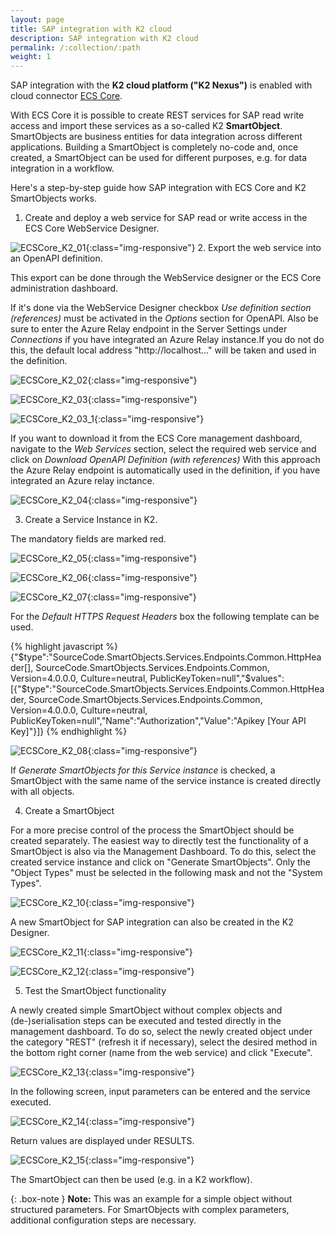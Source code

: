 ```yaml
---
layout: page
title: SAP integration with K2 cloud
description: SAP integration with K2 cloud
permalink: /:collection/:path
weight: 1
---
```


SAP integration with the **K2 cloud platform ("K2 Nexus")** is enabled with cloud connector [ECS Core](https://theobald-software.com/en/ecs-core/).

With ECS Core it is possible to create REST services for SAP read write access and import these services as a so-called K2 **SmartObject**.
SmartObjects are business entities for data integration across different applications. Building a SmartObject is completely no-code and, once created, a SmartObject can be used for different purposes, e.g. for data integration in a workflow.

Here's a step-by-step guide how SAP integration with ECS Core and K2 SmartObjects works.

1. Create and deploy a web service for SAP read or write access in the ECS Core WebService Designer. 

![ECSCore_K2_01](/img/contents/ecscore/ecscore_k2_01.png){:class="img-responsive"}
2. Export the web service into an OpenAPI definition.

This export can be done through the WebService designer or the ECS Core administration dashboard. 

If it's done via the WebService Designer checkbox *Use definition section (references)* must be activated in the *Options* section for OpenAPI. 
Also be sure to enter the Azure Relay endpoint in the Server Settings under *Connections* if you have integrated an Azure Relay instance.If you do not do this, 
the default local address "http://localhost..." will be taken and used in the definition.

![ECSCore_K2_02](/img/contents/ecscore/ecscore_k2_02.png){:class="img-responsive"}


![ECSCore_K2_03](/img/contents/ecscore/ecscore_k2_03.png){:class="img-responsive"}


![ECSCore_K2_03_1](/img/contents/ecscore/ecscore_k2_03_1.png){:class="img-responsive"}

If you want to download it from the ECS Core management dashboard, navigate to the *Web Services* section, select the required web service and click on *Download OpenAPI Definition (with references)*
With this approach the Azure Relay endpoint is automatically used in the definition, if you have integrated an Azure relay inctance. 

![ECSCore_K2_04](/img/contents/ecscore/ecscore_k2_04.png){:class="img-responsive"}

3. Create a Service Instance in K2. 

The mandatory fields are marked red.

![ECSCore_K2_05](/img/contents/ecscore/ecscore_k2_05.png){:class="img-responsive"}

 
![ECSCore_K2_06](/img/contents/ecscore/ecscore_k2_06.png){:class="img-responsive"}

 
![ECSCore_K2_07](/img/contents/ecscore/ecscore_k2_07.png){:class="img-responsive"} 

 
For the *Default HTTPS Request Headers* box the following template can be used.  

{% highlight javascript %}
{"$type":"SourceCode.SmartObjects.Services.Endpoints.Common.HttpHeader[], SourceCode.SmartObjects.Services.Endpoints.Common, Version=4.0.0.0, Culture=neutral, PublicKeyToken=null","$values":[{"$type":"SourceCode.SmartObjects.Services.Endpoints.Common.HttpHeader, SourceCode.SmartObjects.Services.Endpoints.Common, Version=4.0.0.0, Culture=neutral, PublicKeyToken=null","Name":"Authorization","Value":"Apikey 
[Your API Key]"}]}
{% endhighlight %}

![ECSCore_K2_08](/img/contents/ecscore/ecscore_k2_08.png){:class="img-responsive"} 
 
 
If *Generate SmartObjects for this Service instance* is checked, a SmartObject with the same name of the service instance is created directly with all objects. 

4. Create a SmartObject

For a more precise control of the process the SmartObject should be created separately. 
The easiest way to directly test the functionality of a SmartObject is also via the Management Dashboard.
To do this, select the created service instance and click on "Generate SmartObjects".
Only the "Object Types" must be selected in the following mask and not the "System Types".

![ECSCore_K2_10](/img/contents/ecscore/ecscore_k2_10.png){:class="img-responsive"} 
 
A new SmartObject for SAP integration can also be created in the K2 Designer. 
 
![ECSCore_K2_11](/img/contents/ecscore/ecscore_k2_11.png){:class="img-responsive"} 
 
![ECSCore_K2_12](/img/contents/ecscore/ecscore_k2_12.png){:class="img-responsive"} 


5. Test the SmartObject functionality
 
A newly created simple SmartObject without complex objects and (de-)serialisation steps can be executed and tested directly in the management dashboard.
To do so, select the newly created object under the category "REST" (refresh it if necessary), select the desired method in the bottom right corner (name from the web service) and click "Execute".

![ECSCore_K2_13](/img/contents/ecscore/ecscore_k2_13.png){:class="img-responsive"} 

In the following screen, input parameters can be entered and the service executed.
 
![ECSCore_K2_14](/img/contents/ecscore/ecscore_k2_14.png){:class="img-responsive"}

Return values are displayed under RESULTS. 

![ECSCore_K2_15](/img/contents/ecscore/ecscore_k2_15.png){:class="img-responsive"}

The SmartObject can then be used (e.g. in a K2 workflow).

{: .box-note }
**Note:** This was an example for a simple object without structured parameters. For SmartObjects with complex parameters, additional configuration steps are necessary.  

